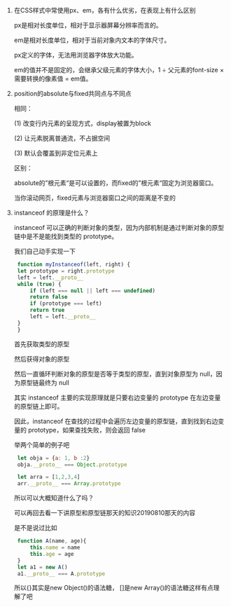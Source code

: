 1. 在CSS样式中常使用px、em，各有什么优劣，在表现上有什么区别

   px是相对长度单位，相对于显示器屏幕分辨率而言的。

   em是相对长度单位，相对于当前对象内文本的字体尺寸。

   px定义的字体，无法用浏览器字体放大功能。

   em的值并不是固定的，会继承父级元素的字体大小，1 ÷ 父元素的font-size × 需要转换的像素值 = em值。

2. position的absolute与fixed共同点与不同点

    相同：

    (1) 改变行内元素的呈现方式，display被置为block

    (2) 让元素脱离普通流，不占据空间

    (3) 默认会覆盖到非定位元素上

    区别：

    absolute的”根元素“是可以设置的，而fixed的”根元素“固定为浏览器窗口。

    当你滚动网页，fixed元素与浏览器窗口之间的距离是不变的


3. instanceof 的原理是什么？ 

   instanceof 可以正确的判断对象的类型，因为内部机制是通过判断对象的原型链中是不是能找到类型的 prototype。

   我们自己动手实现一下

   ```js
    function myInstanceof(left, right) {
    let prototype = right.prototype
    left = left.__proto__
    while (true) {
        if (left === null || left === undefined)
        return false
        if (prototype === left)
        return true
        left = left.__proto__
    }
    }
   ```

   首先获取类型的原型

   然后获得对象的原型

   然后一直循环判断对象的原型是否等于类型的原型，直到对象原型为 null，因为原型链最终为 null


   其实 instanceof 主要的实现原理就是只要右边变量的 prototype 在左边变量的原型链上即可。
   
   因此，instanceof 在查找的过程中会遍历左边变量的原型链，直到找到右边变量的 prototype，如果查找失败，则会返回 false

   举两个简单的例子吧

   ```js
    let obja = {a: 1, b :2}
    obja.__proto__ === Object.prototype

    let arra = [1,2,3,4]
    arr.__proto__ === Array.prototype
   ```


   所以可以大概知道什么了吗？

   可以再回去看一下讲原型和原型链那天的知识20190810那天的内容

   是不是说过比如

   ```js
    function A(name, age){
        this.name = name
        this.age = age
    }
    let a1 = new A()
    a1.__proto__ === A.prototype
   ```

   所以{}其实是new Object()的语法糖， []是new Array()的语法糖这样有点理解了吧